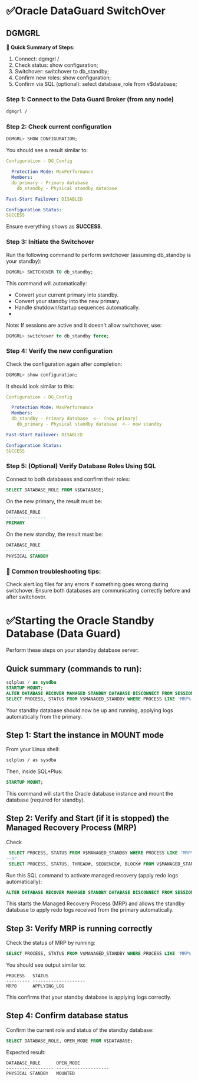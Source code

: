# ✅Oracle DataGuard SwitchOver
## DGMGRL

**📝 Quick Summary of Steps:**
1. Connect: dgmgrl /
2. Check status: show configuration;
3. Switchover: switchover to db_standby;
4. Confirm new roles: show configuration;
5. Confirm via SQL (optional): select database_role from v$database;

### Step 1: Connect to the Data Guard Broker (from any node)
````bash
dgmgrl /
````
### Step 2: Check current configuration
````sql
DGMGRL> SHOW CONFIGURATION;
````
You should see a result similar to:

````yaml
Configuration - DG_Config

  Protection Mode: MaxPerformance
  Members:
  db_primary - Primary database
    db_standby - Physical standby database

Fast-Start Failover: DISABLED

Configuration Status:
SUCCESS
````

Ensure everything shows as **SUCCESS**.

### Step 3: Initiate the Switchover
Run the following command to perform switchover (assuming db_standby is your standby):

````sql
DGMGRL> SWITCHOVER TO db_standby;
````
This command will automatically:

- Convert your current primary into standby.
- Convert your standby into the new primary.
- Handle shutdown/startup sequences automatically.
- 
Note: If sessions are active and it doesn't allow switchover, use:

````sql
DGMGRL> switchover to db_standby force;
````

### Step 4: Verify the new configuration
Check the configuration again after completion:

````sql
DGMGRL> show configuration;
````

It should look similar to this:

````yaml
Configuration - DG_Config

  Protection Mode: MaxPerformance
  Members:
  db_standby - Primary database  <-- (now primary)
    db_primary - Physical standby database  <-- now standby

Fast-Start Failover: DISABLED

Configuration Status:
SUCCESS
````

### Step 5: (Optional) Verify Database Roles Using SQL
Connect to both databases and confirm their roles:

````sql
SELECT DATABASE_ROLE FROM V$DATABASE;
````
On the new primary, the result must be:

````sql
DATABASE_ROLE
---------------
PRIMARY
````
On the new standby, the result must be:

````sql
DATABASE_ROLE
-----------------
PHYSICAL STANDBY
````

### 🔧 Common troubleshooting tips:
Check alert.log files for any errors if something goes wrong during switchover.
Ensure both databases are communicating correctly before and after switchover.



# ✅Starting the Oracle Standby Database (Data Guard)
Perform these steps on your standby database server:

## Quick summary (commands to run):
````sql
sqlplus / as sysdba
STARTUP MOUNT;
ALTER DATABASE RECOVER MANAGED STANDBY DATABASE DISCONNECT FROM SESSION;
SELECT PROCESS, STATUS FROM V$MANAGED_STANDBY WHERE PROCESS LIKE 'MRP%';
````
Your standby database should now be up and running, applying logs automatically from the primary.


## Step 1: Start the instance in MOUNT mode
From your Linux shell:

````bash
sqlplus / as sysdba
````
Then, inside SQL*Plus:

````sql
STARTUP MOUNT;
````
This command will start the Oracle database instance and mount the database (required for standby).

## Step 2: Verify and Start (if it is stopped) the Managed Recovery Process (MRP)
Check

````sql
 SELECT PROCESS, STATUS FROM V$MANAGED_STANDBY WHERE PROCESS LIKE 'MRP%';
--or
 SELECT PROCESS, STATUS, THREAD#, SEQUENCE#, BLOCK# FROM V$MANAGED_STANDBY;
````

Run this SQL command to activate managed recovery (apply redo logs automatically):

````sql
ALTER DATABASE RECOVER MANAGED STANDBY DATABASE DISCONNECT FROM SESSION;
````
This starts the Managed Recovery Process (MRP) and allows the standby database to apply redo logs received from the primary automatically.

## Step 3: Verify MRP is running correctly
Check the status of MRP by running:

````sql
SELECT PROCESS, STATUS FROM V$MANAGED_STANDBY WHERE PROCESS LIKE 'MRP%';
````
You should see output similar to:

````
PROCESS   STATUS
--------- --------------------
MRP0      APPLYING_LOG
````

This confirms that your standby database is applying logs correctly.

## Step 4: Confirm database status
Confirm the current role and status of the standby database:

````sql
SELECT DATABASE_ROLE, OPEN_MODE FROM V$DATABASE;
````

Expected result:

````
DATABASE_ROLE      OPEN_MODE
------------------ --------------------
PHYSICAL STANDBY   MOUNTED
````






